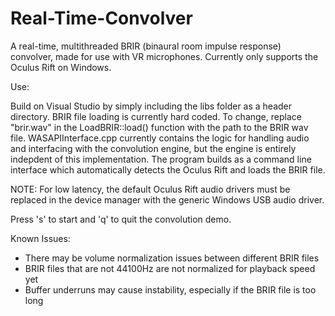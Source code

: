 # Real-Time-Convolver
A real-time, multithreaded BRIR (binaural room impulse response) convolver, made for use with VR microphones. Currently only supports the Oculus Rift on Windows. 

Use:

Build on Visual Studio by simply including the libs folder as a header directory. BRIR file loading is currently hard coded. To change, replace "brir.wav" in the LoadBRIR::load() function with the path to the BRIR wav file. WASAPIInterface.cpp currently contains the logic for handling audio and interfacing with the convolution engine, but the engine is entirely indepdent of this implementation. The program builds as a command line interface which automatically detects the Oculus Rift and loads the BRIR file.

NOTE: For low latency, the default Oculus Rift audio drivers must be replaced in the device manager with the generic Windows USB audio driver.

Press 's' to start and 'q' to quit the convolution demo.

Known Issues:

- There may be volume normalization issues between different BRIR files
- BRIR files that are not 44100Hz are not normalized for playback speed yet
- Buffer underruns may cause instability, especially if the BRIR file is too long
